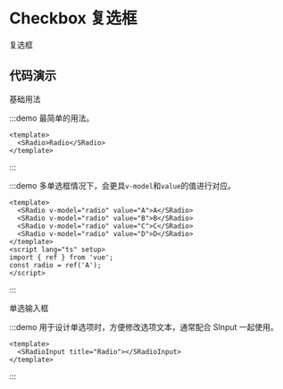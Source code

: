 # Checkbox 复选框

复选框

## 代码演示

基础用法

:::demo 最简单的用法。

```vue
<template>
  <SRadio>Radio</SRadio>
</template>
```

:::

:::demo 多单选框情况下，会更具`v-model`和`value`的值进行对应。

```vue
<template>
  <SRadio v-model="radio" value="A">A</SRadio>
  <SRadio v-model="radio" value="B">B</SRadio>
  <SRadio v-model="radio" value="C">C</SRadio>
  <SRadio v-model="radio" value="D">D</SRadio>
</template>
<script lang="ts" setup>
import { ref } from 'vue';
const radio = ref('A');
</script>
```

:::

单选输入框

:::demo 用于设计单选项时，方便修改选项文本，通常配合 SInput 一起使用。

```vue
<template>
  <SRadioInput title="Radio"></SRadioInput>
</template>
```

:::
